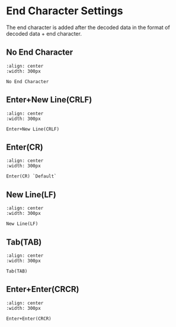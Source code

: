 # End Character Settings
The end character is added after the decoded data in the format of decoded data + end character.

## No End Character

```{figure} ../../media/021040.png
:align: center
:width: 300px

No End Character
```


## Enter+New Line(CRLF)

```{figure} ../../media/0213405Cr5Cn.png
:align: center
:width: 300px

Enter+New Line(CRLF)
```


## Enter(CR)

```{figure} ../../media/0212405Cr.png
:align: center
:width: 300px

Enter(CR) `Default`
```


## New Line(LF)

```{figure} ../../media/0212405Cn.png
:align: center
:width: 300px

New Line(LF)
```


## Tab(TAB)

```{figure} ../../media/0212405Ct.png
:align: center
:width: 300px

Tab(TAB)
```


## Enter+Enter(CRCR)

```{figure} ../../media/0211405Cr5Cr.png
:align: center
:width: 300px

Enter+Enter(CRCR)
```
